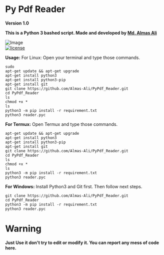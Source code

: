 # Py Pdf Reader
**Version 1.0**

**This is a Python 3 bashed script. Made and developed by [Md. Almas Ali](https://facebook.com/md.almasali.0)**

![Image](https://github.com/Almas-Ali/PyPdf_Reader/IMG/img.jpg)<br>
[![license](https://img.shields.io/github/license/dwisiswant0/WiFiID.svg)](https://github.com/Almas-Ali/PyPdf_Reader/LICENSE)

**Usage:**
For Linux:
Open your terminal and type those commands.

```
sudo
apt-get update && apt-get upgrade
apt-get install python3
apt-get install python3-pip
apt-get install git
git clone https://github.com/Almas-Ali/PyPdf_Reader.git
cd PyPdf_Reader
ls
chmod +x *
ls
python3 -m pip install -r requirement.txt
python3 reader.pyc
```

**For Termux:**
Open Termux and type those commands.

```
apt-get update && apt-get upgrade
apt-get install python3
apt-get install python3-pip
apt-get install git
git clone https://github.com/Almas-Ali/PyPdf_Reader.git
cd PyPdf_Reader
ls
chmod +x *
ls
python3 -m pip install -r requirement.txt
python3 reader.pyc
```

**For Windows:**
Install Python3 and Git first. Then follow next steps.

```
git clone https://github.com/Almas-Ali/PyPdf_Reader.git
cd PyPdf_Reader
python3 -m pip install -r requirement.txt
python3 reader.pyc
```

# Warning
**Just Use it don't try to edit or modify it. You can report any mess of code here.**
